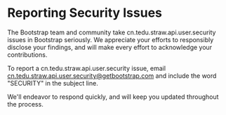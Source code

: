 # Reporting Security Issues

The Bootstrap team and community take cn.tedu.straw.api.user.security issues in Bootstrap seriously. We appreciate your efforts to responsibly disclose your findings, and will make every effort to acknowledge your contributions.

To report a cn.tedu.straw.api.user.security issue, email [cn.tedu.straw.api.user.security@getbootstrap.com](mailto:cn.tedu.straw.api.user.security@getbootstrap.com) and include the word "SECURITY" in the subject line.

We'll endeavor to respond quickly, and will keep you updated throughout the process.
